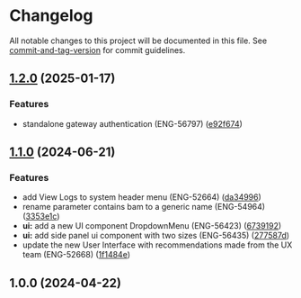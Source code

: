 # Changelog

All notable changes to this project will be documented in this file. See [commit-and-tag-version](https://github.com/absolute-version/commit-and-tag-version) for commit guidelines.

## [1.2.0](https://github.com/bluecatengineering/limani/compare/v1.1.0...v1.2.0) (2025-01-17)

### Features

-   standalone gateway authentication (ENG-56797) ([e92f674](https://github.com/bluecatengineering/limani/commit/e92f6748cd42e346c5162ecddd746b23c0730771))

## [1.1.0](https://github.com/bluecatengineering/limani/compare/v1.0.0...v1.1.0) (2024-06-21)

### Features

-   add View Logs to system header menu (ENG-52664) ([da34996](https://github.com/bluecatengineering/limani/commit/da34996b6175c4675e7362ef86e91274b315e619))
-   rename parameter contains bam to a generic name (ENG-54964) ([3353e1c](https://github.com/bluecatengineering/limani/commit/3353e1c69d7903e9803df4b4750ebd5ba169e27f))
-   **ui:** add a new UI component DropdownMenu (ENG-56423) ([6739192](https://github.com/bluecatengineering/limani/commit/6739192b1740ee4df28a703617bc8df448cbc2ce))
-   **ui:** add side panel ui component with two sizes (ENG-56435) ([277587d](https://github.com/bluecatengineering/limani/commit/277587d96bdf0f5687e0457a62d47d46e8ed575f))
-   update the new User Interface with recommendations made from the UX team (ENG-52668) ([1f1484e](https://github.com/bluecatengineering/limani/commit/1f1484e234e8897221b99ce4d9be6ac1d0a73a1d))

## 1.0.0 (2024-04-22)
